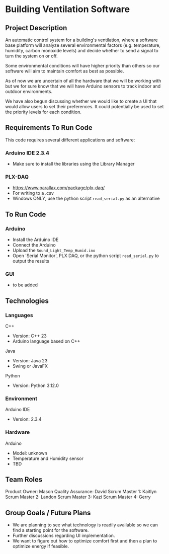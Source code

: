 
# Building Ventilation Software

## Project Description 
An automatic control system for a building's ventilation, where a software base platform will analyze several environmental factors (e.g. temperature, humidity, carbon monoxide levels) and decide whether to send a signal to turn the system on or off.

Some environmental conditions will have higher priority than others so our software will aim to maintain comfort as best as possible.

As of now we are uncertain of all the hardware that we will be working with but we for sure know that we will have Arduino sensors to track indoor and outdoor environments.

We have also begun discussing whether we would like to create a UI that would allow users to set their preferences. It could potentially be used to set the priority levels for each condition.

## Requirements To Run Code
This code requires several different applications and software:
### Arduino IDE 2.3.4
  - Make sure to install the libraries using the Library Manager

### PLX-DAQ
  - https://www.parallax.com/package/plx-daq/
  - For writing to a .csv
  - Windows ONLY, use the python script `read_serial.py` as an alternative

## To Run Code
### Arduino
- Install the Arduino IDE
- Connect the Arduino
- Upload the `Sound_Light_Temp_Humid.ino`
- Open 'Serial Monitor', PLX DAQ, or the python script `read_serial.py` to output the results

### GUI
- to be added

## Technologies 
### Languages
C++
- Version: C++ 23
- Arduino language based on C++
  
Java
- Version: Java 23
- Swing or JavaFX
  
Python
- Version: Python 3.12.0

### Environment
Arduino IDE
- Version: 2.3.4

### Hardware
Arduino
- Model: unknown
- Temperature and Humidity sensor
- TBD

## Team Roles
Product Owner: Mason
Quality Assurance: David 
Scrum Master 1: Kaitlyn
Scrum Master 2: Landon
Scrum Master 3: Kazi
Scrum Master 4: Gerry

## Group Goals / Future Plans
- We are planning to see what technology is readily available so we can find a starting point for the software.
- Further discussions regarding UI implementation.
- We want to figure out how to optimize comfort first and then a plan to optimize energy if feasible.
